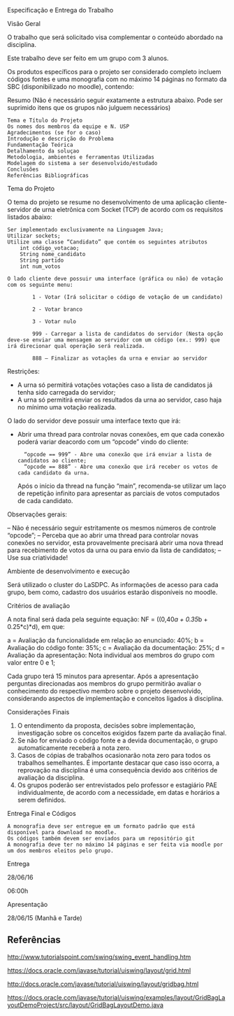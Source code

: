 Especificação e Entrega do Trabalho

Visão Geral

O trabalho que será solicitado visa complementar o conteúdo abordado na disciplina.

Este trabalho deve ser feito em um grupo com 3 alunos.

Os produtos específicos para o projeto ser considerado completo incluem códigos fontes e uma monografia com no máximo 14 páginas no formato da SBC (disponibilizado no moodle), contendo:

Resumo (Não é necessário seguir exatamente a estrutura abaixo. Pode ser suprimido itens que os grupos não julguem necessários)

    Tema e Título do Projeto
    Os nomes dos membros da equipe e N. USP
    Agradecimentos (se for o caso)
    Introdução e descrição do Problema
    Fundamentação Teórica
    Detalhamento da soluçao
    Metodologia, ambientes e ferramentas Utilizadas
    Modelagem do sistema a ser desenvolvido/estudado
    Conclusões
    Referências Bibliográficas

Tema do Projeto

O tema do projeto se resume no desenvolvimento de uma aplicação cliente-servidor de urna eletrônica com Socket (TCP) de acordo com os requisitos listados abaixo:

    Ser implementado exclusivamente na Linguagem Java;
    Utilizar sockets;
    Utilize uma classe “Candidato” que contém os seguintes atributos
        int código_votacao;
        String nome_candidato
        String partido
        int num_votos

    O lado cliente deve possuir uma interface (gráfica ou não) de votação com os seguinte menu:

            1 - Votar (Irá solicitar o código de votação de um candidato)

            2 - Votar branco

            3 - Votar nulo

            999 - Carregar a lista de candidatos do servidor (Nesta opção deve-se enviar uma mensagem ao servidor com um código (ex.: 999) que irá direcionar qual operação será realizada.

            888 – Finalizar as votações da urna e enviar ao servidor

Restrições:

- A urna só permitirá votações votações caso a lista de candidatos já tenha sido carregada
do servidor;
- A urna só permitirá enviar os resultados da urna ao servidor, caso haja no mínimo uma
votação realizada.

O lado do servidor deve possuir uma interface texto que irá:

- Abrir uma thread para controlar novas conexões, em que cada conexão poderá variar deacordo com um “opcode” vindo do cliente:

        “opcode == 999” - Abre uma conexão que irá enviar a lista de candidatos ao cliente;
        “opcode == 888” - Abre uma conexão que irá receber os votos de cada candidato da urna.

    Após o início da thread na função “main”, recomenda-se utilizar um laço de repetição infinito para apresentar as parciais de votos computados de cada candidato.

Observações gerais:

– Não é necessário seguir estritamente os mesmos números de controle “opcode”;
– Perceba que ao abrir uma thread para controlar novas conexões no servidor, esta provavelmente precisará abrir uma nova thread para recebimento de votos da urna ou para envio da lista de candidatos;
– Use sua criatividade!

Ambiente de desenvolvimento e execução

Será utilizado o cluster do LaSDPC. As informações de acesso para cada grupo, bem como, cadastro dos usuários estarão disponíveis no moodle.

Critérios de avaliação

A nota final será dada pela seguinte equação: NF = ((0,40*a + 0.35*b + 0.25*c)*d), em que:

a = Avaliação da funcionalidade em relação ao enunciado: 40%;
b = Avaliação do código fonte: 35%;
c = Avaliação da documentação: 25%;
d = Avaliação da apresentação: Nota individual aos membros do grupo com valor entre 0 e 1;

Cada grupo terá 15 minutos para apresentar. Após a apresentação perguntas direcionadas aos membros do grupo permitirão avaliar o conhecimento do respectivo membro sobre o projeto desenvolvido, considerando aspectos de implementação e conceitos ligados à disciplina.

Considerações Finais

1. O entendimento da proposta, decisões sobre implementação, investigação sobre os conceitos exigidos fazem parte da avaliação final.
2. Se não for enviado o código fonte e a devida documentação, o grupo automaticamente receberá a nota zero.
3. Casos de cópias de trabalhos ocasionarão nota zero para todos os trabalhos semelhantes. É importante destacar que caso isso ocorra, a reprovação na disciplina é uma consequência devido aos critérios de avaliação da disciplina.
4. Os grupos poderão ser entrevistados pelo professor e estagiário PAE individualmente, de acordo com a necessidade, em datas e horários a serem definidos.

Entrega Final  e Códigos

    A monografia deve ser entregue em um formato padrão que está disponível para download no moodle.
    Os códigos também devem ser enviados para um repositório git
    A monografia deve ter no máximo 14 páginas e ser feita via moodle por um dos membros eleitos pelo grupo.

Entrega

28/06/16

06:00h

Apresentação

28/06/15 (Manhã e Tarde)




## Referências

http://www.tutorialspoint.com/swing/swing_event_handling.htm

https://docs.oracle.com/javase/tutorial/uiswing/layout/grid.html

http://docs.oracle.com/javase/tutorial/uiswing/layout/gridbag.html

https://docs.oracle.com/javase/tutorial/uiswing/examples/layout/GridBagLayoutDemoProject/src/layout/GridBagLayoutDemo.java
